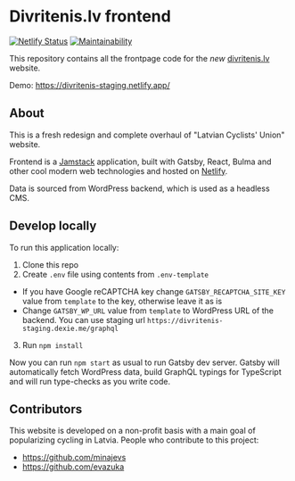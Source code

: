 # Divritenis.lv frontend

[![Netlify Status](https://api.netlify.com/api/v1/badges/6751e0e4-66d2-48cc-ad2c-bd492116b7d2/deploy-status)](https://app.netlify.com/sites/divritenis-staging/deploys)
[![Maintainability](https://api.codeclimate.com/v1/badges/19f9741c46d441a1dacc/maintainability)](https://codeclimate.com/github/minajevs/divritenis.lv/maintainability)

This repository contains all the frontpage code for the _new_ [divritenis.lv](http://divritenis.lv/) website.

Demo: https://divritenis-staging.netlify.app/

## About

This is a fresh redesign and complete overhaul of "Latvian Cyclists' Union" website.

Frontend is a [Jamstack](https://jamstack.org/) application, built with Gatsby, React, Bulma and other cool modern web technologies and hosted on [Netlify](https://www.netlify.com/).

Data is sourced from WordPress backend, which is used as a headless CMS.

## Develop locally

To run this application locally:

1. Clone this repo
2. Create `.env` file using contents from `.env-template`

- If you have Google reCAPTCHA key change `GATSBY_RECAPTCHA_SITE_KEY` value from `template` to the key, otherwise leave it as is
- Change `GATSBY_WP_URL` value from `template` to WordPress URL of the backend. You can use staging url `https://divritenis-staging.dexie.me/graphql`

3. Run `npm install`

Now you can run `npm start` as usual to run Gatsby dev server. Gatsby will automatically fetch WordPress data, build GraphQL typings for TypeScript and will run type-checks as you write code.

## Contributors

This website is developed on a non-profit basis with a main goal of popularizing cycling in Latvia. People who contribute to this project:

- https://github.com/minajevs
- https://github.com/evazuka
